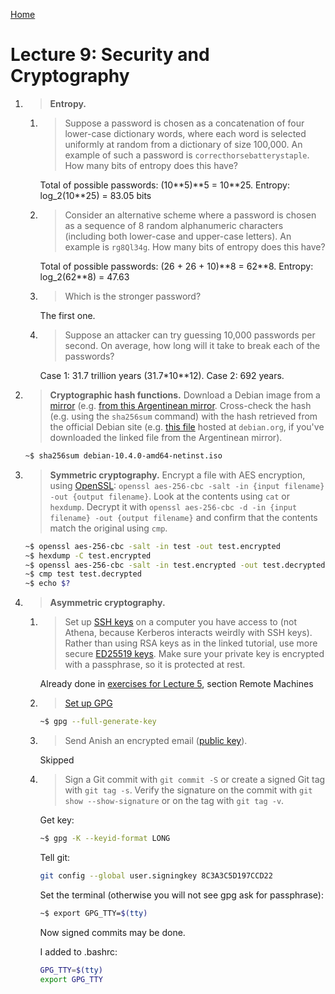 [Home](README.md)

# Lecture 9: Security and Cryptography


1. > **Entropy.**
    1. > Suppose a password is chosen as a concatenation of four lower-case
       > dictionary words, where each word is selected uniformly at random from a
       > dictionary of size 100,000. An example of such a password is
       > `correcthorsebatterystaple`. How many bits of entropy does this have?
       
       Total of possible passwords: (10\*\*5)\*\*5 = 10\*\*25.
       Entropy: log\_2(10\*\*25) = 83.05 bits
 
    1. > Consider an alternative scheme where a password is chosen as a sequence
       > of 8 random alphanumeric characters (including both lower-case and
       > upper-case letters). An example is `rg8Ql34g`. How many bits of entropy
       > does this have?
       
       Total of possible passwords: (26 + 26 + 10)\*\*8 = 62\*\*8.
       Entropy: log\_2(62\*\*8) = 47.63
   
    1. > Which is the stronger password?
       
       The first one.

    1. > Suppose an attacker can try guessing 10,000 passwords per second. On
       > average, how long will it take to break each of the passwords?
       
       Case 1: 31.7 trillion years (31.7\*10\*\*12).
       Case 2: 692 years.
 
1. > **Cryptographic hash functions.** Download a Debian image from a
   > [mirror](https://www.debian.org/CD/http-ftp/) (e.g. [from this Argentinean
   > mirror](http://debian.xfree.com.ar/debian-cd/current/amd64/iso-cd/).
   > Cross-check the hash (e.g. using the `sha256sum` command) with the hash
   > retrieved from the official Debian site (e.g. [this
   > file](https://cdimage.debian.org/debian-cd/current/amd64/iso-cd/SHA256SUMS)
   > hosted at `debian.org`, if you've downloaded the linked file from the
   > Argentinean mirror).
   
   ```bash
   ~$ sha256sum debian-10.4.0-amd64-netinst.iso
      ```
   
1. > **Symmetric cryptography.** Encrypt a file with AES encryption, using
   > [OpenSSL](https://www.openssl.org/): `openssl aes-256-cbc -salt -in {input
   > filename} -out {output filename}`. Look at the contents using `cat` or
   > `hexdump`. Decrypt it with `openssl aes-256-cbc -d -in {input filename} -out
   > {output filename}` and confirm that the contents match the original using
   > `cmp`.
   
   ```bash
   ~$ openssl aes-256-cbc -salt -in test -out test.encrypted
   ~$ hexdump -C test.encrypted
   ~$ openssl aes-256-cbc -salt -in test.encrypted -out test.decrypted
   ~$ cmp test test.decrypted
   ~$ echo $?
   ```
   
1. > **Asymmetric cryptography.**
    1. > Set up [SSH
       > keys](https://www.digitalocean.com/community/tutorials/how-to-set-up-ssh-keys--2)
       > on a computer you have access to (not Athena, because Kerberos interacts
       > weirdly with SSH keys). Rather than using RSA keys as in the linked
       > tutorial, use more secure [ED25519
       > keys](https://wiki.archlinux.org/index.php/SSH_keys#Ed25519). Make sure
       > your private key is encrypted with a passphrase, so it is protected at
       > rest.
	
       Already done in [exercises for Lecture 5](exercises_5.md), section Remote Machines
    
    1. > [Set up GPG](https://www.digitalocean.com/community/tutorials/how-to-use-gpg-to-encrypt-and-sign-messages)
		
       ```bash
       ~$ gpg --full-generate-key
       ```
    1. > Send Anish an encrypted email ([public key](https://keybase.io/anish)).
		
       Skipped

    1. > Sign a Git commit with `git commit -S` or create a signed Git tag with
       > `git tag -s`. Verify the signature on the commit with `git show
       > --show-signature` or on the tag with `git tag -v`.

       Get key:
       ```bash
       ~$ gpg -K --keyid-format LONG
       ```
       
       Tell git:
       ```bash
       git config --global user.signingkey 8C3A3C5D197CCD22  
       ```
       
       Set the terminal (otherwise you will not see gpg ask for passphrase):
       ```bash
       ~$ export GPG_TTY=$(tty)      
       ```
       
       Now signed commits may be done.

       I added to .bashrc:
       ```bash
       GPG_TTY=$(tty) 
       export GPG_TTY     
       ```
